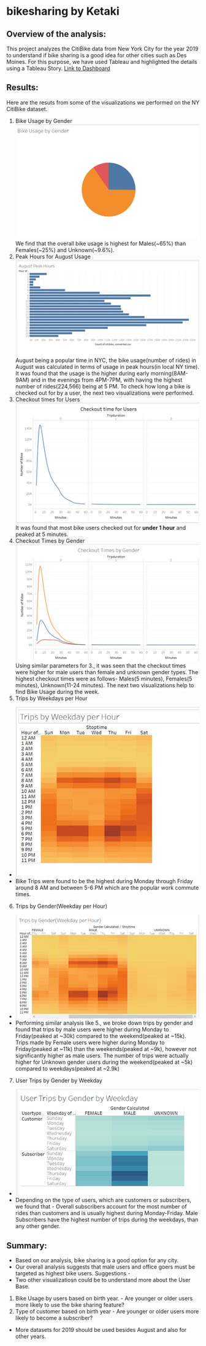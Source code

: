 # bikesharing by Ketaki
## Overview of the analysis:
This project analyzes the CitiBike data from New York City for the year 2019 to understand if bike sharing is a good idea for other cities such as Des Moines. For this purpose, we have used Tableau and highlighted the details using a Tableau Story.
[Link to Dashboard](https://public.tableau.com/views/NY_CitiBike_Challenge/NYCCitibikeAnalysis?:language=en&:display_count=y&publish=yes&:origin=viz_share_link)

## Results: 
Here are the resuts from some of the visualizations we performed on the NY CitiBike dataset.
1. Bike Usage by Gender ![](https://github.com/ketpradh/bikesharing/blob/main/Resources/Bike%20Usage%20by%20Gender.PNG) We find that the overall bike usage is highest for Males(~65%) than Females(~25%) and Unknown(~9.6%).
2. Peak Hours for August Usage ![](https://github.com/ketpradh/bikesharing/blob/main/Resources/August%20Peak%20Hours.PNG) August being a popular time in NYC, the bike usage(number of rides) in August was calculated in terms of usage in peak hours(in local NY time). It was found that the usage is the higher during early morning(8AM-9AM) and in the evenings from 4PM-7PM, with having the highest number of rides(224,566) being at 5 PM.
To check how long a bike is checked out for by a user, the next two visualizations were performed.
3. Checkout times for Users ![](https://github.com/ketpradh/bikesharing/blob/main/Resources/Checkout%20Time%20for%20Users.PNG)  It was found that most bike users checked out for **under 1 hour** and peaked at 5 minutes.
4. Checkout Times by Gender ![](https://github.com/ketpradh/bikesharing/blob/main/Resources/Checkout%20Times%20by%20Gender.PNG) Using similar parameters for 3., it was seen that the checkout times were higher for male users than female and unknown gender types. The highest checkout times were as follows- Males(5 minutes), Females(5 minutes), Unknown(11-24 minutes).
The next two visualizations help to find Bike Usage during the week.
5. Trips by Weekdays per Hour 
- ![](https://github.com/ketpradh/bikesharing/blob/main/Resources/Trips%20by%20Weekday%20per%20Hour.PNG) 
- Bike Trips were found to be the highest during Monday through Friday around 8 AM and between 5-6 PM which are the popular work commute times.
6. Trips by Gender(Weekday per Hour) 
- ![](https://github.com/ketpradh/bikesharing/blob/main/Resources/Trips%20by%20Gender(Weekday%20per%20Hour).PNG) 
- Performing similar analysis like 5., we broke down trips by gender and found that trips by male users were higher during Monday to Friday(peaked at ~30k) compared to the weekend(peaked at ~15k). Trips made by Female users were higher during Monday to Friday(peaked at ~11k) than the weekends(peaked at ~9k), however not significantly higher as male users. The number of trips were actually higher for Unknown gender users during the weekend(peaked at ~5k) compared to weekdays(peaked at ~2.9k) 
7. User Trips by Gender by Weekday 
- ![](https://github.com/ketpradh/bikesharing/blob/main/Resources/User%20Trips%20by%20Gender%20by%20Weekday.PNG) 
- Depending on the type of users, which are customers or subscribers, we found that - Overall subscribers account for the most number of rides than customers and is usually highest during Monday-Friday. Male Subscribers have the highest number of trips during the weekdays, than any other gender. 
## Summary: 
- Based on our analysis, bike sharing is a good option for any city. 
- Our overall analysis suggests that male users and office goers must be targeted as highest bike users.
Suggestions -
- Two other visualizatiosn could be to understand more about the User Base.
1. Bike Usage by users based on birth year. - Are younger or older users more likely to use the bike sharing feature?
2. Type of customer based on birth year - Are younger or older users more likely to become a subscriber?
- More datasets for 2019 should be used besides August and also for other years.
